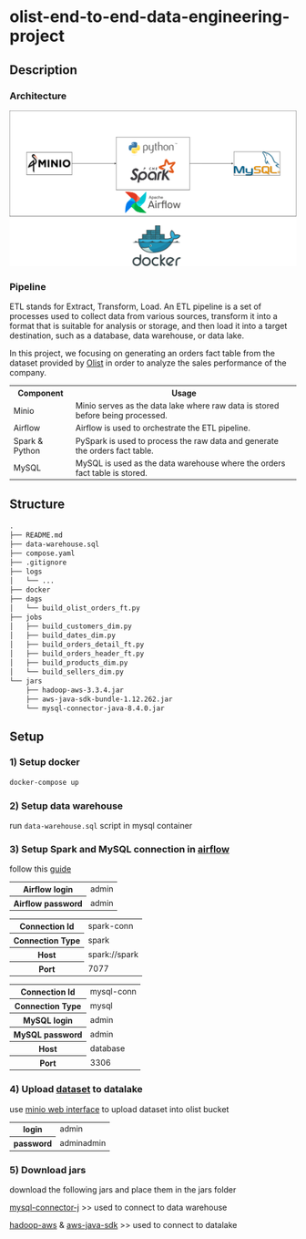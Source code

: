 # olist-end-to-end-data-engineering-project

## Description

### Architecture

<img src="images/olist-architecture.drawio.svg">

### Pipeline

ETL stands for Extract, Transform, Load. An ETL pipeline is a set of processes used to collect data from various
sources, transform it into a format that is suitable for analysis or storage, and then load it into a target
destination, such as a database, data warehouse, or data lake.

In this project, we focusing on generating an orders fact table from the dataset provided
by [Olist](https://www.kaggle.com/olistbr/brazilian-ecommerce) in order to analyze the sales performance of the company.

<table>
    <tr>
        <th>Component</th>
        <th>Usage</th>
    </tr>
    <tr>
        <td>Minio</td>
        <td>Minio serves as the data lake where raw data is stored before being processed.</td>
    </tr>
    <tr>
        <td>Airflow</td>
        <td>Airflow is used to orchestrate the ETL pipeline.</td>
    </tr>
    <tr>
        <td>Spark & Python</td>
        <td>PySpark is used to process the raw data and generate the orders fact table.</td>
    </tr>
    <tr>
        <td>MySQL</td>
        <td>MySQL is used as the data warehouse where the orders fact table is stored.</td>
    </tr>
</table>

## Structure

```
.
├── README.md
├── data-warehouse.sql
├── compose.yaml
├── .gitignore
├── logs
│   └── ...
├── docker
├── dags
│   └── build_olist_orders_ft.py
├── jobs
│   ├── build_customers_dim.py
│   ├── build_dates_dim.py
│   ├── build_orders_detail_ft.py
│   ├── build_orders_header_ft.py
│   ├── build_products_dim.py
│   └── build_sellers_dim.py
└── jars
    ├── hadoop-aws-3.3.4.jar
    ├── aws-java-sdk-bundle-1.12.262.jar
    └── mysql-connector-java-8.4.0.jar
```

## Setup

### 1) Setup docker

```bash
docker-compose up
```

### 2) Setup data warehouse

run ```data-warehouse.sql``` script in mysql container

### 3) Setup Spark and MySQL connection in [airflow](http://localhost:8080/home)

follow
this [guide](https://airflow.apache.org/docs/apache-airflow/stable/howto/connection.html#creating-a-connection-with-the-ui)

<table>
  <tr>
    <th>Airflow login</th>
    <td>admin</td>
  </tr>
  <tr>
    <th>Airflow password</th>
    <td>admin</td>
  </tr>
</table>

<table>
  <tr>
    <th>Connection Id</th>
    <td>spark-conn</td>
  </tr>
  <tr>
    <th>Connection Type</th>
    <td>spark</td>
  </tr>
  <tr>
    <th>Host</th>
    <td>spark://spark</td>
  </tr>
  <tr>
    <th>Port</th>
    <td>7077</td>
  </tr>
</table>

<table>
    <tr>
        <th>Connection Id</th>
        <td>mysql-conn</td>
    </tr>
    <tr>
        <th>Connection Type</th>
        <td>mysql</td>
    </tr>
    <tr>
        <th>MySQL login</th>
        <td>admin</td>
    </tr>
    <tr>
        <th>MySQL password</th>
        <td>admin</td>
    </tr>
    <tr>
        <th>Host</th>
        <td>database</td>
    </tr>
    <tr>
        <th>Port</th>
        <td>3306</td>
    </tr>
</table>

### 4) Upload [dataset](https://www.kaggle.com/datasets/olistbr/brazilian-ecommerce) to datalake

use [minio web interface](http://localhost:9000) to upload dataset into olist bucket
<table>
  <tr>
    <th>login</th>
    <td>admin</td>
  </tr>
  <tr>
    <th>password</th>
    <td>adminadmin</td>
  </tr>
</table>

### 5) Download jars

download the following jars and place them in the jars folder

[mysql-connector-j](https://repo.maven.apache.org/maven2/com/mysql/mysql-connector-j/8.4.0/mysql-connector-j-8.4.0.jar) >>
used to connect to data warehouse

[hadoop-aws](https://repo.maven.apache.org/maven2/org/apache/hadoop/hadoop-aws/3.3.4/hadoop-aws-3.3.4.jar) & [aws-java-sdk](https://repo.maven.apache.org/maven2/com/amazonaws/aws-java-sdk-bundle/1.12.262/aws-java-sdk-bundle-1.12.262.jar) >>
used to connect to datalake
